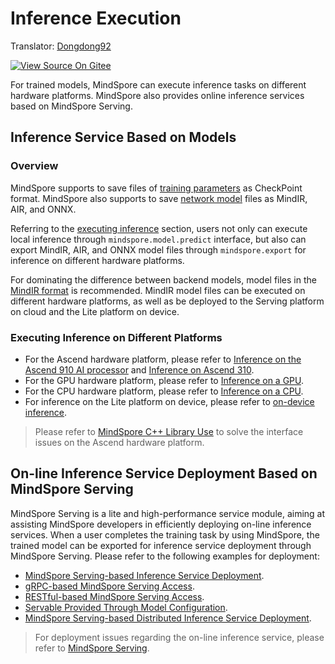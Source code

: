 # Inference Execution

Translator: [Dongdong92](https://gitee.com/zy179280)

[![View Source On Gitee](https://gitee.com/mindspore/docs/raw/r1.3/resource/_static/logo_source.png)](https://gitee.com/mindspore/docs/blob/r1.3/docs/mindspore/migration_guide/source_en/inference.md)

For trained models, MindSpore can execute inference tasks on different hardware platforms. MindSpore also provides online inference services based on MindSpore Serving.

## Inference Service Based on Models

### Overview

MindSpore supports to save files of [training parameters](https://www.mindspore.cn/docs/programming_guide/en/r1.3/multi_platform_inference.html#model-files) as CheckPoint format. MindSpore also supports to save [network model](https://www.mindspore.cn/docs/programming_guide/en/r1.3/multi_platform_inference.html#model-files) files as MindIR, AIR, and ONNX.

Referring to the [executing inference](https://www.mindspore.cn/docs/programming_guide/en/r1.3/multi_platform_inference.html#inference-execution) section, users not only can execute local inference through `mindspore.model.predict` interface, but also can export MindIR, AIR, and ONNX model files through `mindspore.export` for inference on different hardware platforms.

For dominating the difference between backend models, model files in the [MindIR format](https://www.mindspore.cn/docs/programming_guide/en/r1.3/multi_platform_inference.html#inference-execution) is recommended. MindIR model files can be executed on different hardware platforms, as well as be deployed to the Serving platform on cloud and the Lite platform on device.

### Executing Inference on Different Platforms

- For the Ascend hardware platform, please refer to [Inference on the Ascend 910 AI processor](https://www.mindspore.cn/docs/programming_guide/en/r1.3/multi_platform_inference_ascend_910.html) and [Inference on Ascend 310](https://www.mindspore.cn/docs/programming_guide/en/r1.3/multi_platform_inference_ascend_310.html).
- For the GPU hardware platform, please refer to [Inference on a GPU](https://www.mindspore.cn/docs/programming_guide/en/r1.3/multi_platform_inference_gpu.html).
- For the CPU hardware platform, please refer to [Inference on a CPU](https://www.mindspore.cn/docs/programming_guide/en/r1.3/multi_platform_inference_cpu.html).
- For inference on the Lite platform on device, please refer to [on-device inference](https://www.mindspore.cn/lite/docs/en/r1.3/index.html).

> Please refer to [MindSpore C++ Library Use](https://www.mindspore.cn/docs/faq/en/r1.3/inference.html#c) to solve the interface issues on the Ascend hardware platform.

## On-line Inference Service Deployment Based on MindSpore Serving

MindSpore Serving is a lite and high-performance service module, aiming at assisting MindSpore developers in efficiently deploying on-line inference services. When a user completes the training task by using MindSpore, the trained model can be exported for inference service deployment through MindSpore Serving. Please refer to the following examples for deployment:

- [MindSpore Serving-based Inference Service Deployment](https://www.mindspore.cn/serving/docs/en/r1.3/serving_example.html).
- [gRPC-based MindSpore Serving Access](https://www.mindspore.cn/serving/docs/en/r1.3/serving_grpc.html).
- [RESTful-based MindSpore Serving Access](https://www.mindspore.cn/serving/docs/en/r1.3/serving_restful.html).
- [Servable Provided Through Model Configuration](https://www.mindspore.cn/serving/docs/en/r1.3/serving_model.html).
- [MindSpore Serving-based Distributed Inference Service Deployment](https://www.mindspore.cn/serving/docs/en/r1.3/serving_distributed_example.html).

> For deployment issues regarding the on-line inference service, please refer to [MindSpore Serving](https://www.mindspore.cn/docs/faq/en/r1.3/inference.html#mindspore-serving).
